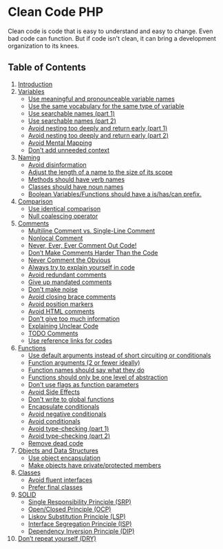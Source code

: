 # Clean Code PHP

Clean code is code that is easy to understand and easy to change.
Even bad code can function. But if code isn't clean, it can bring a development organization to its knees.

## Table of Contents

  1. [Introduction](./htmls/introdction.md)
  2. [Variables](./htmls/variables.md)
     * [Use meaningful and pronounceable variable names](./htmls/variables.md#use-meaningful-and-pronounceable-variable-names)
     * [Use the same vocabulary for the same type of variable](./htmls/variables.md#use-the-same-vocabulary-for-the-same-type-of-variable)
     * [Use searchable names (part 1)](./htmls/variables.md#use-searchable-names-part-1)
     * [Use searchable names (part 2)](./htmls/variables.md#use-searchable-names-part-2)
     * [Avoid nesting too deeply and return early (part 1)](./htmls/variables.md#avoid-nesting-too-deeply-and-return-early-part-1)
     * [Avoid nesting too deeply and return early (part 2)](./htmls/variables.md#avoid-nesting-too-deeply-and-return-early-part-2)
     * [Avoid Mental Mapping](./htmls/variables.md#avoid-mental-mapping)
     * [Don't add unneeded context](./htmls/variables.md#dont-add-unneeded-context)
  3. [Naming](./htmls/naming.md)
     * [Avoid disinformation]()
     * [Adjust the length of a name to the size of its scope]()
     * [Methods should have verb names]()
     * [Classes should have noun names]()
     * [Boolean Variables/Functions should have a is/has/can prefix.]()
  4. [Comparison](./htmls/comparison.md#comparison)
     * [Use identical comparison](./htmls/comparison.md#use-identical-comparison)
     * [Null coalescing operator](./htmls/comparison.md#null-coalescing-operator)
  5. [Comments](./htmls/comments.md)
     * [Multiline Comment vs. Single-Line Comment]()
     * [Nonlocal Comment]()
     * [Never, Ever, Ever Comment Out Code!]()
     * [Don’t Make Comments Harder Than the Code]()
     * [Never Comment the Obvious]()
     * [Always try to explain yourself in code]()
     * [Avoid redundant comments]()
     * [Give up mandated comments]()
     * [Don't make noise]()
     * [Avoid closing brace comments]()
     * [Avoid position markers]()
     * [Avoid HTML comments]()
     * [Don't give too much information]()
     * [Explaining Unclear Code]()
     * [TODO Comments]()
     * [Use reference links for codes]()
  6. [Functions](./htmls/functions.md)
     * [Use default arguments instead of short circuiting or conditionals](./htmls/functions.md#use-default-arguments-instead-of-short-circuiting-or-conditionals)
     * [Function arguments (2 or fewer ideally)](./htmls/functions.md#function-arguments-2-or-fewer-ideally)
     * [Function names should say what they do](./htmls/functions.md#function-names-should-say-what-they-do)
     * [Functions should only be one level of abstraction](./htmls/functions.md#functions-should-only-be-one-level-of-abstraction)
     * [Don't use flags as function parameters](./htmls/functions.md#dont-use-flags-as-function-parameters)
     * [Avoid Side Effects](./htmls/functions.md#avoid-side-effects)
     * [Don't write to global functions](./htmls/functions.md#dont-write-to-global-functions)
     * [Encapsulate conditionals](./htmls/functions.md#encapsulate-conditionals)
     * [Avoid negative conditionals](./htmls/functions.md#avoid-negative-conditionals)
     * [Avoid conditionals](./htmls/functions.md#avoid-conditionals)
     * [Avoid type-checking (part 1)](./htmls/functions.md#avoid-type-checking-part-1)
     * [Avoid type-checking (part 2)](./htmls/functions.md#avoid-type-checking-part-2)
     * [Remove dead code](./htmls/functions.md#remove-dead-code)
  7. [Objects and Data Structures](#objects-and-data-structures)
     * [Use object encapsulation](#use-object-encapsulation)
     * [Make objects have private/protected members](#make-objects-have-privateprotected-members)
  8. [Classes](#classes)
     * [Avoid fluent interfaces](#avoid-fluent-interfaces)
     * [Prefer final classes](#prefer-final-classes)
  9. [SOLID](#solid)
     * [Single Responsibility Principle (SRP)](#single-responsibility-principle-srp)
     * [Open/Closed Principle (OCP)](#openclosed-principle-ocp)
     * [Liskov Substitution Principle (LSP)](#liskov-substitution-principle-lsp)
     * [Interface Segregation Principle (ISP)](#interface-segregation-principle-isp)
     * [Dependency Inversion Principle (DIP)](#dependency-inversion-principle-dip)
  10. [Don’t repeat yourself (DRY)](./htmls/dry.md)
  


